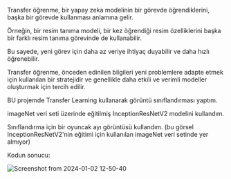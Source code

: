 Transfer öğrenme, bir yapay zeka modelinin bir görevde öğrendiklerini, başka bir görevde kullanması anlamına gelir.

Örneğin, bir resim tanıma modeli, bir kez öğrendiği resim özelliklerini başka bir farklı resim tanıma görevinde de kullanabilir. 

Bu sayede, yeni görev için daha az veriye ihtiyaç duyabilir ve daha hızlı öğrenebilir.

Transfer öğrenme, önceden edinilen bilgileri yeni problemlere adapte etmek için kullanılan bir stratejidir ve genellikle daha etkili ve verimli modeller oluşturmak için tercih edilir.


BU projemde Transfer Learning kullanarak görüntü sınıflandırması yaptım. 

imageNet veri seti üzerinde eğitilmiş InceptionResNetV2 modelini kullandım. 

Sınıflandırma için bir oyuncak ayı görüntüsü kullandım. (bu görsel InceptionResNetV2'nin eğitimi için kullanılan imageNet veri setinde yer almıyor)

Kodun sonucu:

![Screenshot from 2024-01-02 12-50-40](https://github.com/gizemkoklu/image-classification-using-transfer-learning/assets/93999489/d5f921e0-daaa-48b0-9029-de7accebe08f)
